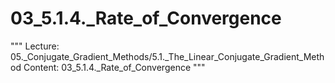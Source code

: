 # 03_5.1.4._Rate_of_Convergence

"""
Lecture: 05._Conjugate_Gradient_Methods/5.1._The_Linear_Conjugate_Gradient_Method
Content: 03_5.1.4._Rate_of_Convergence
"""

